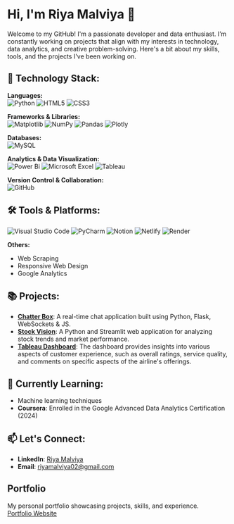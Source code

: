 

<!--
**riya-malviya/riya-malviya** is a ✨ _special_ ✨ repository because its `README.md` (this file) appears on your GitHub profile.

Here are some ideas to get you started:

- 🔭 I’m currently working on ...
- 🌱 I’m currently learning ...
- 👯 I’m looking to collaborate on ...
- 🤔 I’m looking for help with ...
- 💬 Ask me about ...
- 📫 How to reach me: ...
- 😄 Pronouns: ...
- ⚡ Fun fact: ...
-->


# Hi, I'm Riya Malviya 👋

Welcome to my GitHub! I'm a passionate developer and data enthusiast. I’m constantly working on projects that align with my interests in technology, data analytics, and creative problem-solving. Here's a bit about my skills, tools, and the projects I've been working on.


## 🚀 Technology Stack:

**Languages:**<br>
![Python](https://img.shields.io/badge/python-3670A0?style=for-the-badge&logo=python&logoColor=ffdd54) 
  ![HTML5](https://img.shields.io/badge/html5-%23E34F26.svg?style=for-the-badge&logo=html5&logoColor=white) 
![CSS3](https://img.shields.io/badge/css3-%231572B6.svg?style=for-the-badge&logo=css3&logoColor=white) 
<!-- - ![JavaScript](https://img.shields.io/badge/javascript-%23323330.svg?style=for-the-badge&logo=javascript&logoColor=%23F7DF1E) -->


**Frameworks & Libraries:**<br>
 ![Matplotlib](https://img.shields.io/badge/Matplotlib-%23ffffff.svg?style=for-the-badge&logo=Matplotlib&logoColor=black)
 ![NumPy](https://img.shields.io/badge/numpy-%23013243.svg?style=for-the-badge&logo=numpy&logoColor=white)
  ![Pandas](https://img.shields.io/badge/pandas-%23150458.svg?style=for-the-badge&logo=pandas&logoColor=white)
  ![Plotly](https://img.shields.io/badge/Plotly-%233F4F75.svg?style=for-the-badge&logo=plotly&logoColor=white) 
<!-- -  ![Flask](https://img.shields.io/badge/flask-%23000.svg?style=for-the-badge&logo=flask&logoColor=white)  -->


**Databases:**<br>
 ![MySQL](https://img.shields.io/badge/mysql-4479A1.svg?style=for-the-badge&logo=mysql&logoColor=white) 


**Analytics & Data Visualization:**<br>
 ![Power Bi](https://img.shields.io/badge/power_bi-F2C811?style=for-the-badge&logo=powerbi&logoColor=black) 
 ![Microsoft Excel](https://img.shields.io/badge/Microsoft_Excel-217346?style=for-the-badge&logo=microsoft-excel&logoColor=white) 
 ![Tableau](https://img.shields.io/badge/Tableau-E97627?style=for-the-badge&logo=Tableau&logoColor=white)


**Version Control & Collaboration:**<br>
 ![GitHub](https://img.shields.io/badge/github-%23121011.svg?style=for-the-badge&logo=github&logoColor=white) 


## 🛠 Tools & Platforms:<br>
 ![Visual Studio Code](https://img.shields.io/badge/Visual%20Studio%20Code-0078d7.svg?style=for-the-badge&logo=visual-studio-code&logoColor=white)
 ![PyCharm](https://img.shields.io/badge/pycharm-143?style=for-the-badge&logo=pycharm&logoColor=black&color=black&labelColor=green)
 ![Notion](https://img.shields.io/badge/Notion-%23000000.svg?style=for-the-badge&logo=notion&logoColor=white) 
 ![Netlify](https://img.shields.io/badge/netlify-%23000000.svg?style=for-the-badge&logo=netlify&logoColor=#00C7B7) 
 ![Render](https://img.shields.io/badge/Render-%46E3B7.svg?style=for-the-badge&logo=render&logoColor=white) 


**Others:**
- Web Scraping
- Responsive Web Design
- Google Analytics


## 📚 Projects:
- **[Chatter Box](https://python-chat-app-iilr.onrender.com/)**: A real-time chat application built using Python, Flask, WebSockets & JS.
- **[Stock Vision](https://stock-prediction-5a77cx7hdaxzaywhkqgzbz.streamlit.app/)**: A Python and Streamlit web application for analyzing stock trends and market performance.
- **[Tableau Dashboard](https://public.tableau.com/app/profile/riya.m5522/viz/Reviews-BritishAirlines/Dashboard1)**: The dashboard provides insights into various aspects of customer experience, such as overall ratings, service quality, and comments on specific aspects of the airline's offerings.

## 🌱 Currently Learning:
- Machine learning techniques
- **Coursera**: Enrolled in the Google Advanced Data Analytics Certification (2024)


## 📫 Let's Connect:
- **LinkedIn**: [Riya Malviya](https://www.linkedin.com/in/riya-malviya-41445724a/)
- **Email**: [riyamalviya02@gmail.com](mailto:riyamalviya02@gmail.com)


## Portfolio
My personal portfolio showcasing projects, skills, and experience.<br>
[Portfolio Website](https://riya-malviya-portfolio.netlify.app/)
